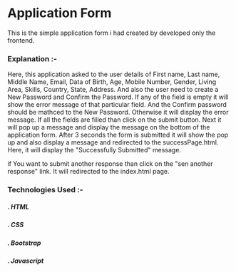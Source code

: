 # Application Form
This is the simple application form i had created by developed only the frontend.


### Explanation :-

Here, this application asked to the user details of First name, Last name, Middle Name, Email, Data of Birth, Age, Mobile Number, Gender, Living Area, Skills, Country, State, Address.
And also the user need to create a New Password and Confirm the Password. If any of the field is empty it will show the error message of that particular field. And the Confirm password should be mathced to the New Password. Otherwise it will display the error message.
If all the fields are filled than click on the submit button. Next it will pop up a message and display the message on the bottom of the application form. After 3 seconds the form is submitted it will show the pop up and also display a message and redirected to the successPage.html. Here, it will display the "Successfully Submitted" message.

if You want to submit another response than click on the "sen another response" link. It will redirected to the index.html page.


### Technologies Used :-
##### . HTML
##### . CSS
##### . Bootstrap
##### . Javascript
